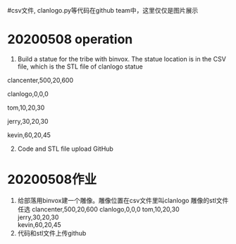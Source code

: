 #csv文件, clanlogo.py等代码在github team中，这里仅仅是图片展示

# 20200508 operation

1. Build a statue for the tribe with binvox. The statue location is in the CSV file, which is the STL file of clanlogo statue

clancenter,500,20,600

clanlogo,0,0,0

tom,10,20,30

jerry,30,20,30

kevin,60,20,45

2. Code and STL file upload GitHub

# 20200508作业
1. 给部落用binvox建一个雕像。雕像位置在csv文件里叫clanlogo  雕像的stl文件任选
  clancenter,500,20,600
  clanlogo,0,0,0
  tom,10,20,30    
  jerry,30,20,30  
  kevin,60,20,45  
2. 代码和stl文件上传github
